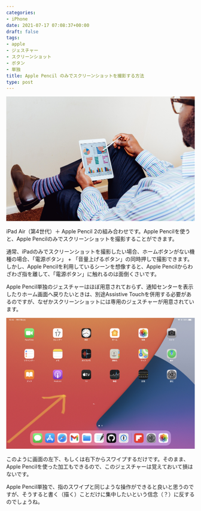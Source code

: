 ```yaml
---
categories:
- iPhone
date: 2021-07-17 07:08:37+00:00
draft: false
tags:
- apple
- ジェスチャー
- スクリーンショット
- ボタン
- 単独
title: Apple Pencil のみでスクリーンショットを撮影する方法
type: post
---
```


![image](126028538-847a2217-2d16-4bc5-9507-39c5e0c9a393.jpeg)

iPad Air（第4世代）＋ Apple Pencil 2の組み合わせです。Apple Pencilを使うと、Apple Pencilのみでスクリーンショットを撮影することができます。

通常、iPadのみでスクリーンショットを撮影したい場合、ホームボタンがない機種の場合、「電源ボタン」 + 「音量上げるボタン」の同時押しで撮影できます。しかし、Apple Pencilを利用しているシーンを想像すると、Apple Pencilからわざわざ指を離して、「電源ボタン」に触れるのは面倒くさいです。

Apple Pencil単独のジェスチャーはほぼ用意されておらず、通知センターを表示したりホーム画面へ戻りたいときは、別途Assistive Touchを併用する必要があるのですが、なぜかスクリーンショットには専用のジェスチャーが用意されています。

![image](126028655-e78f9049-34b2-4542-a15b-93f6f6a28043.jpeg)

このように画面の左下、もしくは右下からスワイプするだけです。そのまま、Apple Pencilを使った加工もできるので、このジェスチャーは覚えておいて損はないです。

Apple Pencil単独で、指のスワイプと同じような操作ができると良いと思うのですが、そうすると書く（描く）ことだけに集中したいという信念（？）に反するのでしょうね。